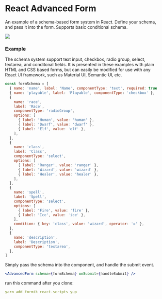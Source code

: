 # React Advanced Form

An example of a schema-based form system in React. Define your schema, and pass it into the form. Supports basic conditional schema.

![](./screenshot.png)

### Example

The schema system support text input, checkbox, radio group, select, textarea, and conditonal fields. It is presented in these examples with plain HTML and CSS based forms, but can easily be modified for use with any React UI framework, such as Material UI, Semantic UI, etc.

```js
const formSchema = [
  { name: 'name', label: 'Name', componentType: 'text', required: true },
  { name: 'playable', label: 'Playable', componentType: 'checkbox' },
  {
    name: 'race',
    label: 'Race',
    componentType: 'radioGroup',
    options: [
      { label: 'Human', value: 'human' },
      { label: 'Dwarf', value: 'dwarf' },
      { label: 'Elf', value: 'elf' },
    ],
  },
  {
    name: 'class',
    label: 'Class',
    componentType: 'select',
    options: [
      { label: 'Ranger', value: 'ranger' },
      { label: 'Wizard', value: 'wizard' },
      { label: 'Healer', value: 'healer' },
    ],
  },
  {
    name: 'spell',
    label: 'Spell',
    componentType: 'select',
    options: [
      { label: 'Fire', value: 'fire' },
      { label: 'Ice', value: 'ice' },
    ],
    condition: { key: 'class', value: 'wizard', operator: '=' },
  },
  {
    name: 'description',
    label: 'Description',
    componentType: 'textarea',
  },
]
```

Simply pass the schema into the component, and handle the submit event.

```jsx
<AdvancedForm schema={formSchema} onSubmit={handleSubmit} />
```

run this command after you clone:
```YAML 
yarn add formik react-scripts yup
```
